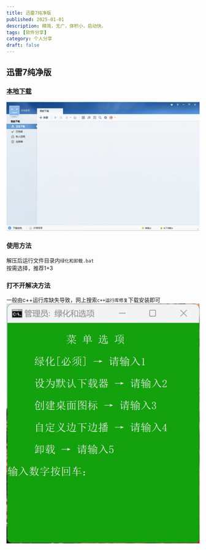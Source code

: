 ```yaml
---
title: 迅雷7纯净版
published: 2025-01-01
description: 精简，无广，体积小，启动快。
tags: [软件分享]
category: 个人分享
draft: false
---
```

## 迅雷7纯净版  
### [本地下载](https://rr.855955.xyz/迅雷7.zip)  

![](1.jpg)  
### 使用方法    
解压后运行文件目录内`绿化和卸载.bat`    
按需选择，推荐1+3  
### 打不开解决方法  
一般由c++运行库缺失导致，网上搜索`c++运行库修复`下载安装即可  
![](2.jpg)  

